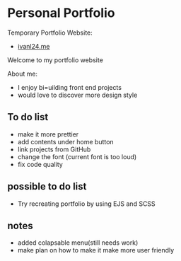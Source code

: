 # Personal Portfolio

Temporary Portfolio Website:
  - [ivanl24.me](ivanl24.me)
  
Welcome to my portfolio website

About me:
  - I enjoy bi=uilding front end projects
  - would love to discover more design style


## To do list
  - make it more prettier
  - add contents under home button
  - link projects from GitHub
  - change the font (current font is too loud)
  - fix code quality

## possible to do list
  - Try recreating portfolio by using EJS and SCSS 

## notes 
  - added colapsable menu(still needs work)
  - make plan on how to make it make more user friendly